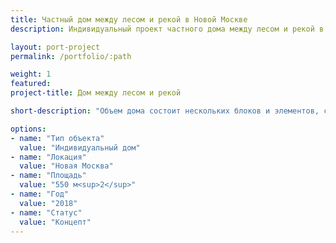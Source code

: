 ```yaml
---
title: Частный дом между лесом и рекой в Новой Москве
description: Индивидуальный проект частного дома между лесом и рекой в Новой Москве от архитектурного бюро А510. Индивидуальное проектирование на заказ.

layout: port-project
permalink: /portfolio/:path

weight: 1
featured:
project-title: Дом между лесом и рекой

short-description: "Объем дома состоит нескольких блоков и элементов, связанных между собой: основа - два одноэтажных каменных параллелепипеда. Вторые этажи сделаны меньшего размера и имеют отделку из поворотных деревянных ламелей. Объемы функционально и визуально связаны между собой стеклянными и металлическими галереями, которые своей легкостью подчеркивают тяжесть каменных частей дома. В лесной части комплекса расположены гостевые спальни, к реке развернуты помещения гостиной и столовой. Хозяйская зона и спа занимают второй этаж основного дома."

options:
- name: "Тип объекта"
  value: "Индивидуальный дом"
- name: "Локация"
  value: "Новая Москва"
- name: "Площадь"
  value: "550 м<sup>2</sup>"
- name: "Год"
  value: "2018"
- name: "Статус"
  value: "Концепт"
---
```


